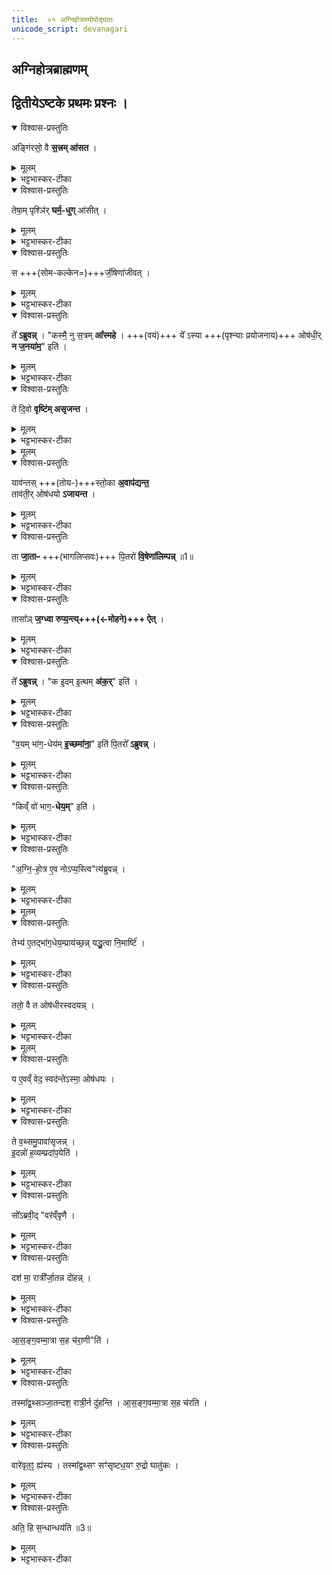 ```yaml
---
title:  ०१ अग्निहोत्रस्योपोद्घातः
unicode_script: devanagari
---
```


## अग्निहोत्रब्राह्मणम्

## द्वितीयेऽष्टके प्रथमः प्रश्नः ।
<details open><summary>विश्वास-प्रस्तुतिः</summary>

अङ्गि॑रसो॒ वै **स॒त्त्रम् आ॑सत** ।
</details>

<details><summary>मूलम्</summary>

अङ्गि॑रसो॒ वै स॒त्त्रमा॑सत ।
</details>

<details><summary>भट्टभास्कर-टीका</summary>

1 अतः परमग्निहोत्रब्राह्मणमग्न्यार्षेयम् - अङ्गिरसो वा इत्यादि ॥ आसिरस्मिन् विषये सकर्मक इत्येके । तत्रासनं नाम कर्मविशेषः, तमकुर्वनित्यन्ये । कंसवधमाचष्टे कंसं घातयतीतिवत् ।
</details>

<details open><summary>विश्वास-प्रस्तुतिः</summary>

तेषा॒म् पृश्ञि॑र् **घर्म॒-धुग्** आ॑सीत् ।
</details>

<details><summary>मूलम्</summary>

तेषा॒म्पृश्ञि॑र्घर्म॒धुगा॑सीत् ।
</details>

<details><summary>भट्टभास्कर-टीका</summary>

तेषां पृश्निः शुक्लवर्णा धेनुः घर्मधुक् प्रवर्ग्यार्थस्य पयसो दोग्ध्र्यासीत् ।
</details>

<details open><summary>विश्वास-प्रस्तुतिः</summary>

स +++(सोम-कल्केन=)+++र्जी॒षेणा॑जीवत् ।
</details>

<details><summary>मूलम्</summary>

सर्जी॒षेणा॑जीवत् ।
</details>

<details><summary>भट्टभास्कर-टीका</summary>

सा पृश्निस्तदानीमनावृष्ट्या तृणाद्यनिष्पत्तेः ऋजीषेण सोमस्याभिषुतस्य कल्केन अजीवत् प्राणानधारयत् ।
</details>

<details open><summary>विश्वास-प्रस्तुतिः</summary>

ते᳚ **ऽब्रुवन्न्** ।
"कस्मै॒ नु स॒त्रम् **आ᳚स्महे** ।
+++(वयं)+++ ये᳚ ऽस्या +++(पृश्न्याः प्रयोजनाय)+++ ओष॑धी॒र् **न ज॒नया॑म॒**" इति॑ ।
</details>

<details><summary>मूलम्</summary>

ते᳚ऽब्रुवन्न् ।
"कस्मै॒ नु स॒त्रमा᳚स्महे ।
ये᳚ऽस्या ओष॑धी॒र्न ज॒नया॑म॒" इति॑ ।
</details>

<details><summary>भट्टभास्कर-टीका</summary>

अथ तां तथा जीवन्तीं पश्यन्तोऽङ्गिरसः अब्रुवन् - कस्मै प्रयोजनाय वयं सत्रमास्महे किमन्यत्फलं साधयितुं वयमीहामहे, ये वयं अस्या अस्माकमेवोपकारिण्याः पृश्नेः प्राणयात्रार्थमोषधीः ओषधिमात्रमपि न जनयामः जनयितुं न शक्नुमः इति ।
</details>

<details open><summary>विश्वास-प्रस्तुतिः</summary>

ते दि॒वो **वृष्टि॑म् असृजन्त** ।
</details>

<details><summary>मूलम्</summary>

ते दि॒वो वृष्टि॑मसृजन्त ।
</details>

<details><summary>भट्टभास्कर-टीका</summary>

अथ ते तथा मन्यमानाः दिवो वृष्टिमसृजन्त उदपादयन् ।
</details>


<details><summary>मूलम्</summary>

याव॑न्तस्स्तो॒का अ॒वाप॑द्यन्त ।
ताव॑ती॒रोष॑धयोऽजायन्त ।
</details>

<details open><summary>विश्वास-प्रस्तुतिः</summary>

याव॑न्तस् +++(तोय-)+++स्तो॒का **अ॒वाप॑द्यन्त॒**  
ताव॑ती॒र् ओष॑धयो **ऽजायन्त** ।
</details>

<details><summary>मूलम्</summary>

याव॑न्तस्स्तो॒का अ॒वाप॑द्यन्त॒ ताव॑ती॒रोष॑धयोऽजायन्त ।
</details>

<details><summary>भट्टभास्कर-टीका</summary>

तत्र यावन्तः स्तोकाः उदबिन्दवः पृथिव्यां अवापद्यन्त अवपतन्ति तावत्यः ओषधयोऽजायन्त तज्जलमोषधित्वेन परिणतमभवत् ।
</details>

<details open><summary>विश्वास-प्रस्तुतिः</summary>

ता **जा॒ताᳶ** +++(भागलिप्सवः)+++ पि॒तरो॑ **वि॒षेणा॑लिम्पन्न्** ॥1॥  
</details>

<details><summary>मूलम्</summary>

ता जा॒ताᳶ पि॒तरो॑ वि॒षेणा॑लिम्पन्न् ॥1॥  
</details>

<details><summary>भट्टभास्कर-टीका</summary>

पितरोऽग्निहोत्रे भागलिप्सवः ता ओषधीः विषेणालिम्पन् ।
</details>

<details open><summary>विश्वास-प्रस्तुतिः</summary>

तासा᳚ञ् **ज॒ग्ध्वा** **रुप्य॒न्त्य्+++(←मोहने)+++ ऐत्** ।
</details>

<details><summary>मूलम्</summary>

तासा᳚ञ्ज॒ग्ध्वा रुप्य॒न्त्यैत् ।
</details>

<details><summary>भट्टभास्कर-टीका</summary>

अथ सा पृश्निः तासां ओषधीनां विषदिग्धानां **जग्ध्वा** भक्षयित्वा रुप्यन्ती मुह्यन्ती ऐत् आगच्छत्, आङाटोरेकदेश उदात्तः, रुपु विमोहने, दैवादिकं मतम् ।
</details>

<details open><summary>विश्वास-प्रस्तुतिः</summary>

ते᳚ **ऽब्रुवन्न्** ।
"क इ॒दम् इ॒त्थम् **अ॑क॒र्**" इति॑ ।
</details>

<details><summary>मूलम्</summary>

ते᳚ऽब्रुवन्न् ।
"क इ॒दमि॒त्थम॑क॒"रिति॑ ।
</details>

<details><summary>भट्टभास्कर-टीका</summary>

अथ तां तादृशीं पश्यन्तः अङ्गिरसोऽब्रुवन् - कः इदं ओषधीर्विषमकार्षीदिति । करोतेर्लुङि 'मन्त्रे घस' इत्यादिना च्लेर्लुक्, वेदोपलक्षणत्वान्मन्त्रग्रहणस्य । लङि वा 'बहुलं छन्दसि' इति शपो लुक् ।
</details>

<details open><summary>विश्वास-प्रस्तुतिः</summary>

"व॒यम् भा॑ग॒-धेय॑म् **इ॒च्छमा॑ना॒**" इति॑ पि॒तरो᳚ **ऽब्रुवन्न्** ।
</details>

<details><summary>मूलम्</summary>

"व॒यम्भा॑ग॒धेय॑मि॒च्छमा॑ना॒" इति॑ पि॒तरो᳚ऽब्रुवन्न् ।
</details>

<details><summary>भट्टभास्कर-टीका</summary>

अथ पितरोऽब्रुवन् - भागधेयमिच्छन्तो वयमकार्ष्मेति ।
</details>

<details open><summary>विश्वास-प्रस्तुतिः</summary>

"किव्ँ वो॑ भाग॒-**धेय॒म्**" इति॑ ।
</details>

<details><summary>मूलम्</summary>

"किव्ँ वो॑ भाग॒धेय॒"मिति॑ ।
</details>

<details><summary>भट्टभास्कर-टीका</summary>

अथाङ्गिरसोऽब्रुवन् - किं वो युष्माकं भागधेयं यत् दद्म इति ।
</details>

<details open><summary>विश्वास-प्रस्तुतिः</summary>

"अ॒ग्नि॒-हो॒त्र ए॒व नोऽप्य॒स्त्वि"त्य॑ब्रुवन्न् ।
</details>

<details><summary>मूलम्</summary>

"अ॒ग्नि॒हो॒त्र ए॒व नोऽप्य॒स्त्वि"त्य॑ब्रुवन्न् ।
</details>

<details><summary>भट्टभास्कर-टीका</summary>

अथ पितरोऽब्रुवन् - अग्निहोत्रे अस्माकमप्यस्त्विति अग्निहोत्र एव वयमपि भागिनौ भूयास्मेति ।
</details>


<details><summary>मूलम्</summary>

तेभ्य॑ ए॒तद्भा॑ग॒धेय॒म्प्राय॑च्छन्न् ।
यद्धु॒त्वा नि॒मार्ष्टि॑ ।
</details>

<details open><summary>विश्वास-प्रस्तुतिः</summary>

तेभ्य॑ ए॒तद्भा॑ग॒धेय॒म्प्राय॑च्छ॒न्न् यद्धु॒त्वा नि॒मार्ष्टि॑ ।
</details>

<details><summary>मूलम्</summary>

तेभ्य॑ ए॒तद्भा॑ग॒धेय॒म्प्राय॑च्छ॒न्न् यद्धु॒त्वा नि॒मार्ष्टि॑ ।
</details>

<details><summary>भट्टभास्कर-टीका</summary>

अथाङ्गिरसस्तेभ्यो भागत्वेन एतत्प्रायच्छन् यद्धुत्वा निमार्ष्टि 'स्वधा पितृभ्यः' इति, ततः प्रभृति पितृभ्योऽङ्गिरोभिर्दत्तमिति ।
</details>

<details open><summary>विश्वास-प्रस्तुतिः</summary>

ततो॒ वै त ओष॑धीरस्वदयन्न् ।
</details>

<details><summary>मूलम्</summary>

ततो॒ वै त ओष॑धीरस्वदयन्न् ।
</details>

<details><summary>भट्टभास्कर-टीका</summary>

ततस्ते पितर ओषधीरपगतविषभागा अस्वदयन् स्वादूकृतवन्तः । छान्दसः उपधावृद्ध्यभावः ।
</details>


<details><summary>मूलम्</summary>

य ए॒वव्ँ वेद॑ ॥2॥  
स्वद॑न्तेऽस्मा॒ ओष॑धयः ।
</details>

<details open><summary>विश्वास-प्रस्तुतिः</summary>

य ए॒वव्ँ वेद॒ स्वद॑न्तेऽस्मा॒ ओष॑धयः ।
</details>

<details><summary>मूलम्</summary>

य ए॒वव्ँ वेद॒ स्वद॑न्तेऽस्मा॒ ओष॑धयः ।
</details>

<details><summary>भट्टभास्कर-टीका</summary>

एवं वेदित्रे ओषधयस्स्वदन्ते स्वादूभवन्ति । 'स्वद ष्वद आस्वादने' भौवादिकः, अनुदात्तेत् ।
</details>

<details open><summary>विश्वास-प्रस्तुतिः</summary>

ते व॒थ्समु॒पावा॑सृजन्न् ।  
इ॒दन्नो॑ ह॒व्यम्प्रदा॑प॒येति॑ ।
</details>

<details><summary>मूलम्</summary>

ते व॒थ्समु॒पावा॑सृजन्न् ।  
इ॒दन्नो॑ ह॒व्यम्प्रदा॑प॒येति॑ ।
</details>

<details><summary>भट्टभास्कर-टीका</summary>

2 ते वत्समित्यादि ॥ उपावासृजन् दोहनार्थं मातृसकाशं प्रापयत् वत्सम् । केनाभिप्रायेण? इदमूधस्स्थं दुग्धाख्यं अस्मभ्यं प्रदापय, यथेयं पस्तुतस्तनी अस्मभ्यं भूरि दुग्धं प्रददाति तथा कुर्विति ।
</details>

<details open><summary>विश्वास-प्रस्तुतिः</summary>

सो᳚ऽब्रवी॒द् "वर॑व्ँवृणै ।
</details>

<details><summary>मूलम्</summary>

सो᳚ऽब्रवी॒द् "वर॑व्ँवृणै ।
</details>

<details><summary>भट्टभास्कर-टीका</summary>

अथ वत्सोऽब्रवीत् - वरं वृणै वरं वरीतुं प्राप्तोऽयं मम कालः, तस्मात् वृणै । प्राप्तकाले लोट् ।
</details>

<details open><summary>विश्वास-प्रस्तुतिः</summary>

दश॑ मा॒ रात्री᳚र्जा॒तन्न दो॑हन्न् ।
</details>

<details><summary>मूलम्</summary>

दश॑ मा॒ रात्री᳚र्जा॒तन्न दो॑हन्न् ।
</details>

<details><summary>भट्टभास्कर-टीका</summary>

दशरात्रीः मदर्थं जातं दुग्धं न दोहन् न दुद्युः, मज्जन्मन आरभ्य दशरात्रीरिति प्रतिपादनार्थं जातग्रहणम् । दुहेर्व्यत्ययेन शप् ।
</details>

<details open><summary>विश्वास-प्रस्तुतिः</summary>

आ॒स॒ङ्ग॒वम्मा॒त्रा स॒ह च॑रा॒णी"ति॑ ।
</details>

<details><summary>मूलम्</summary>

आ॒स॒ङ्ग॒वम्मा॒त्रा स॒ह च॑रा॒णी"ति॑ ।
</details>

<details><summary>भट्टभास्कर-टीका</summary>

आसंगवं च मात्रा सह चराणीति । मर्यादायामाकारः । द्वितीयोऽर्धप्रहरस्संगवः ।
</details>

<details open><summary>विश्वास-प्रस्तुतिः</summary>

तस्मा᳚द्व॒थ्सञ्जा॒तन्दश॒ रात्री॒र्न दु॑हन्ति ।
आ॒स॒ङ्ग॒वम्मा॒त्रा स॒ह च॑रति ।
</details>

<details><summary>मूलम्</summary>

तस्मा᳚द्व॒थ्सञ्जा॒तन्दश॒ रात्री॒र्न दु॑हन्ति ।
आ॒स॒ङ्ग॒वम्मा॒त्रा स॒ह च॑रति ।
</details>

<details><summary>भट्टभास्कर-टीका</summary>

तस्मादित्यादि । गतम् ॥
</details>

<details open><summary>विश्वास-प्रस्तुतिः</summary>

वारे॑वृत॒ꣵ॒ ह्य॑स्य ।
तस्मा᳚द्व॒थ्सꣳ सꣳ॑सृष्टध॒यꣳ रु॒द्रो घातु॑कः ।
</details>

<details><summary>मूलम्</summary>

वारे॑वृत॒ꣵ॒ ह्य॑स्य ।
तस्मा᳚द्व॒थ्सꣳ सꣳ॑सृष्टध॒यꣳ रु॒द्रो घातु॑कः ।
</details>

<details><summary>भट्टभास्कर-टीका</summary>

वारे वृतं वरणकाले वृतमस्येदं, तस्मात् वत्सं संसृष्टधयं होमार्थेन दुग्धेन संसृष्टं पिबन्तं दशरात्रादूर्ध्वमपि कृत्स्नपायिनं रुद्रो घातुकः हन्तुकामस्स्यात् । 'लषपतपद' इत्युकञ् ।

सायं प्रातश्च होमार्थं दुग्धं पिबन्तं वत्सं पशूनां पतित्वात् देवः स्वयमेव दण्डयतीति ।
</details>

<details open><summary>विश्वास-प्रस्तुतिः</summary>

अति॒ हि स॒न्धान्धय॑ति ॥3॥  
</details>

<details><summary>मूलम्</summary>

अति॒ हि स॒न्धान्धय॑ति ॥3॥  
</details>

<details><summary>भट्टभास्कर-टीका</summary>

हेतुं चाह - अति हीत्यादि । अतीत्य संधां संधानं समयं स्वयं पिबति वत्सः, तं तु देवो न सहत इति । 'आतश्चोपसर्गे' इत्यङ्, 'हि च' इत्याख्यातस्य निघाताभावः


इति तैत्तिरीयब्राह्मणे द्वितीयेऽष्टके प्रथमे प्रथमोऽनुवाकः ।  

</details>

